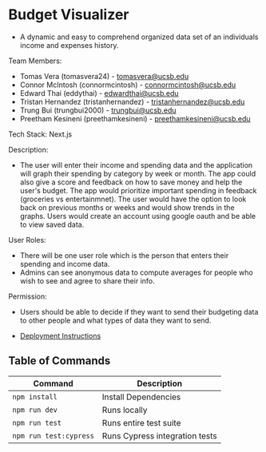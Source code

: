 # Budget Visualizer

- A dynamic and easy to comprehend organized data set of an individuals income and expenses history.

Team Members:

- Tomas Vera (tomasvera24) - tomasvera@ucsb.edu
- Connor McIntosh (connormcintosh) - connormcintosh@ucsb.edu
- Edward Thai (eddythai) - edwardthai@ucsb.edu
- Tristan Hernandez (tristanhernandez) - tristanhernandez@ucsb.edu
- Trung Bui (trungbui2000) - trungbui@ucsb.edu
- Preetham Kesineni (preethamkesineni) - preethamkesineni@ucsb.edu

Tech Stack: Next.js

Description:

- The user will enter their income and spending data and the application will graph their spending by category by week or month. The app could also give a score and feedback on how to save money and help the user's budget. The app would prioritize important spending in feedback (groceries vs entertainmnet). The user would have the option to look back on previous months or weeks and would show trends in the graphs. Users would create an account using google oauth and be able to view saved data.

User Roles:

- There will be one user role which is the person that enters their spending and income data.
- Admins can see anonymous data to compute averages for people who wish to see and agree to share their info.

Permission:

- Users should be able to decide if they want to send their budgeting data to other people and what types of data they want to send.

- [Deployment Instructions](./docs/DEPLOY.md)

## Table of Commands

| Command                | Description                    |
| ---------------------- | ------------------------------ |
| `npm install`          | Install Dependencies           |
| `npm run dev`          | Runs locally                   |
| `npm run test`         | Runs entire test suite         |
| `npm run test:cypress` | Runs Cypress integration tests |
